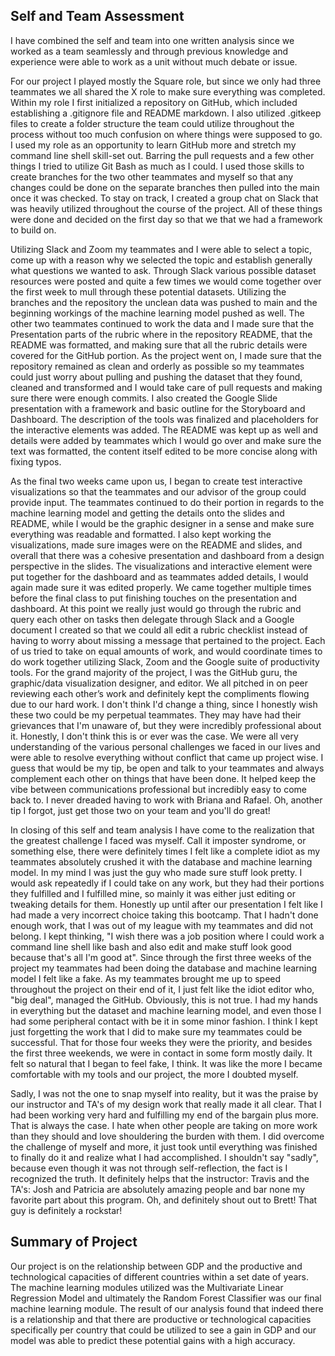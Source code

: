 ## Self and Team Assessment

I have combined the self and team into one written analysis since we worked as a team seamlessly and through previous knowledge and experience were able to work as a unit without much debate or issue.

For our project I played mostly the Square role, but since we only had three teammates we all shared the X role to make sure everything was completed. Within my role I first initialized a repository on GitHub, which included establishing a .gitignore file and README markdown. I also utilized .gitkeep files to create a folder structure the team could utilize throughout the process without too much confusion on where things were supposed to go. I used my role as an opportunity to learn GitHub more and stretch my command line shell skill-set out. Barring the pull requests and a few other things I tried to utilize Git Bash as much as I could. I used those skills to create branches for the two other teammates and myself so that any changes could be done on the separate branches then pulled into the main once it was checked. To stay on track, I created a group chat on Slack that was heavily utilized throughout the course of the project. All of these things were done and decided on the first day so that we that we had a framework to build on.

Utilizing Slack and Zoom my teammates and I were able to select a topic, come up with a reason why we selected the topic and establish generally what questions we wanted to ask. Through Slack various possible dataset resources were posted and quite a few times we would come together over the first week to mull through these potential datasets. Utilizing the branches and the repository the unclean data was pushed to main and the beginning workings of the machine learning model pushed as well. The other two teammates continued to work the data and I made sure that the Presentation parts of the rubric where in the repository README, that the README was formatted, and making sure that all the rubric details were covered for the GitHub portion. As the project went on, I made sure that the repository remained as clean and orderly as possible so my teammates could just worry about pulling and pushing the dataset that they found, cleaned and transformed and I would take care of pull requests and making sure there were enough commits. I also created the Google Slide presentation with a framework and basic outline for the Storyboard and Dashboard. The description of the tools was finalized and placeholders for the interactive elements was added. The README was kept up as well and details were added by teammates which I would go over and make sure the text was formatted, the content itself edited to be more concise along with fixing typos.

As the final two weeks came upon us, I began to create test interactive visualizations so that the teammates and our advisor of the group could provide input. The teammates continued to do their portion in regards to the machine learning model and getting the details onto the slides and README, while I would be the graphic designer in a sense and make sure everything was readable and formatted. I also kept working the visualizations, made sure images were on the README and slides, and overall that there was a cohesive presentation and dashboard from a design perspective in the slides. The visualizations and interactive element were put together for the dashboard and as teammates added details, I would again made sure it was edited properly. We came together multiple times before the final class to put finishing touches on the presentation and dashboard. At this point we really just would go through the rubric and query each other on tasks then delegate through Slack and a Google document I created so that we could all edit a rubric checklist instead of having to worry about missing a message that pertained to the project. Each of us tried to take on equal amounts of work, and would coordinate times to do work together utilizing Slack, Zoom and the Google suite of productivity tools.
For the grand majority of the project, I was the GitHub guru, the graphic/data visualization designer, and editor. We all pitched in on peer reviewing each other’s work and definitely kept the compliments flowing due to our hard work. I don't think I'd change a thing, since I honestly wish these two could be my perpetual teammates. They may have had their grievances that I'm unaware of, but they were incredibly professional about it. Honestly, I don't think this is or ever was the case. We were all very understanding of the various personal challenges we faced in our lives and were able to resolve everything without conflict that came up project wise. I guess that would be my tip, be open and talk to your teammates and always complement each other on things that have been done. It helped keep the vibe between communications professional but incredibly easy to come back to. I never dreaded having to work with Briana and Rafael. Oh, another tip I forgot, just get those two on your team and you'll do great!

In closing of this self and team analysis I have come to the realization that the greatest challenge I faced was myself. Call it imposter syndrome, or something else, there were definitely times I felt like a complete idiot as my teammates absolutely crushed it with the database and machine learning model. In my mind I was just the guy who made sure stuff look pretty. I would ask repeatedly if I could take on any work, but they had their portions they fulfilled and I fulfilled mine, so mainly it was either just editing or tweaking details for them. Honestly up until after our presentation I felt like I had made a very incorrect choice taking this bootcamp. That I hadn't done enough work, that I was out of my league with my teammates and did not belong. I kept thinking, "I wish there was a job position where I could work a command line shell like bash and also edit and make stuff look good because that's all I'm good at". Since through the first three weeks of the project my teammates had been doing the database and machine learning model I felt like a fake. As my teammates brought me up to speed throughout the project on their end of it, I just felt like the idiot editor who, "big deal", managed the GitHub. Obviously, this is not true. I had my hands in everything but the dataset and machine learning model, and even those I had some peripheral contact with be it in some minor fashion. I think I kept just forgetting the work that I did to make sure my teammates could be successful. That for those four weeks they were the priority, and besides the first three weekends, we were in contact in some form mostly daily. It felt so natural that I began to feel fake, I think. It was like the more I became comfortable with my tools and our project, the more I doubted myself.

Sadly, I was not the one to snap myself into reality, but it was the praise by our instructor and TA's of my design work that really made it all clear. That I had been working very hard and fulfilling my end of the bargain plus more. That is always the case. I hate when other people are taking on more work than they should and love shouldering the burden with them. I did overcome the challenge of myself and more, it just took until everything was finished to finally do it and realize what I had accomplished. I shouldn't say "sadly", because even though it was not through self-reflection, the fact is I recognized the truth. It definitely helps that the instructor: Travis and the TA's: Josh and Patricia are absolutely amazing people and bar none my favorite part about this program. Oh, and definitely shout out to Brett! That guy is definitely a rockstar!


## Summary of Project


Our project is on the relationship between GDP and the productive and technological capacities of different countries within a set date of years.
The machine learning modules utilized was the Multivariate Linear Regression Model and ultimately the Random Forest Classifier was our final machine learning module.
The result of our analysis found that indeed there is a relationship and that there are productive or technological capacities specifically per country that could be utilized to see a gain in GDP and our model was able to predict these potential gains with a high accuracy.
